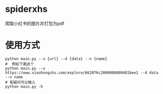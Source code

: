 # spiderxhs
爬取小红书的图片并打包为pdf



# 使用方式

```shell
python main.py --u {url} --d {data} --n {name}
#  例如下面这个
python main.py --u https://www.xiaohongshu.com/explore/662076c2000000000401bee1 --d data --n name
# 有疑问可以输入
python main.py -h
```


